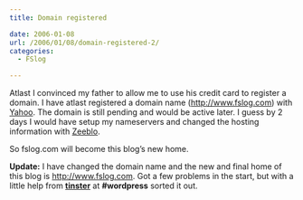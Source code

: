```yaml
---
title: Domain registered

date: 2006-01-08
url: /2006/01/08/domain-registered-2/
categories:
  - FSlog

---
```

Atlast I convinced my father to allow me to use his credit card to register a domain. I have atlast registered a domain name (http://www.fslog.com) with [Yahoo][1]. The domain is still pending and would be active later. I guess by 2 days I would have setup my nameservers and changed the hosting information with [Zeeblo][2].
  
So fslog.com will become this blog&#8217;s new home.
  
**Update:** I have changed the domain name and the new and final home of this blog is <http://www.fslog.com>. Got a few problems in the start, but with a little help from **[tinster][3]** at **#wordpress** sorted it out.

 [1]: http://smallbusiness.yahoo.com/
 [2]: http://www.zeeblo.com
 [3]: http://lair.fierydragon.org/